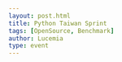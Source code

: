 ```yaml
---
layout: post.html
title: Python Taiwan Sprint
tags: [OpenSource, Benchmark]
author: Lucemia
type: event
---
```

